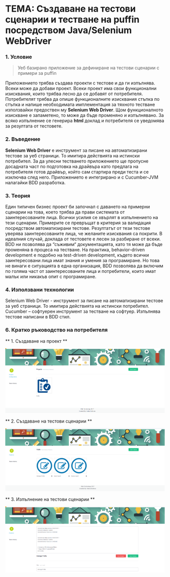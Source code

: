 # ТЕМА:  Създаване на тестови сценарии и тестване на puffin посредством Java/Selenium WebDriver

### 1. Условие

> Уеб базирано приложение за дефиниране на тестови сценарии с примери за puffin

Приложението трябва създава проекти с тестове и да ги изпълнява. Всеки може да добави проект. Всеки проект има свои функционални изисквания, които трябва лесно да се добавят от потребителя. Потребителят трябва да опише функционалните изисквания стъпка по стъпка и напише необходимата имплементация за тяхното тестване използвайки предоствен му **Selenium Web Driver**. Щом функционалното изискване е запаметено, то може да бъде променяно и изпълнявано. За всяко изпълнение се генерира **html** доклад и потребителя се уведомява за резултата от тестовете.


### 2. Въведение

**Selenium Web Driver** е инструмент за писане на автоматизирани тестове за уеб страници. То имитира действията на истински потребител. За да улесни тестването приложението ще пропусне досадната част по подготовка на драйвъра като предлага на потребителя готов драйвър, който сам стартира преди теста и се изключва след него. Приложението е интегрирано и с Cucumber-JVM налагайки BDD разработка. 

### 3. Теория

Един типичен бизнес проект би започнал с даването на примерни сценарии на това, което трябва да прави системата от заинтересованите лица. Всички усилия се хвърлят в изпълнението на тези сценарии. Примерите се превръщат в критерия за валидация посредством автоматизирани тестове. Резултатът от тези тестове уверява заинтересованите лица, че желаните изисквания са покрити. В идеалния случай, доклада от тестовете е лесен за разбиране от всеки. BDD ни позволява да “съживим“ документацията, като тя може да бъде променяна в процеса на тестване. На практика, behavior-driven development е подобно на test-driven development, където всички заинтересовани лица имат знания и умения за програмиране. Но това не винаги е ситуацията в една организация, BDD позволява да включим по голяма част от заинтересованите лица и потребители, които имат малък или никакъв опит с програмиране. 

### 4. Използвани технологии

Selenium Web Driver - инструмент за писане на автоматизирани тестове за уеб страници. То имитира действията на истински потребител. Cucumber – софтуерен инструмент за тестване на софтуер. Изпълнява тестове написани в BDD стил.

### 6. Кратко ръководство на потребителя

** 1. Създаване на проект **

![alt text](https://raw.githubusercontent.com/kalisb/automation-selenium/master/images/projects.png)

** 2. Създаване на тестови сценарии **

![alt text](https://raw.githubusercontent.com/kalisb/automation-selenium/master/images/features.png)

** 3. Изпълнение на тестови сценарии **

![alt text](https://raw.githubusercontent.com/kalisb/automation-selenium/master/images/results.png)